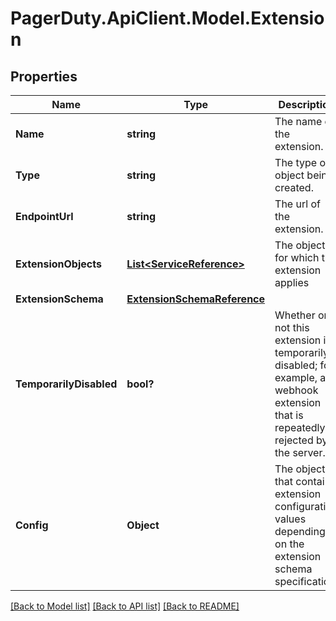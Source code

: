 # PagerDuty.ApiClient.Model.Extension
## Properties

Name | Type | Description | Notes
------------ | ------------- | ------------- | -------------
**Name** | **string** | The name of the extension. | 
**Type** | **string** | The type of object being created. | [optional] [default to TypeEnum.Extension]
**EndpointUrl** | **string** | The url of the extension. | [optional] 
**ExtensionObjects** | [**List&lt;ServiceReference&gt;**](ServiceReference.md) | The objects for which the extension applies | 
**ExtensionSchema** | [**ExtensionSchemaReference**](ExtensionSchemaReference.md) |  | 
**TemporarilyDisabled** | **bool?** | Whether or not this extension is temporarily disabled; for example, a webhook extension that is repeatedly rejected by the server. | [optional] [default to false]
**Config** | **Object** | The object that contains extension configuration values depending on the extension schema specification. | [optional] 

[[Back to Model list]](../README.md#documentation-for-models) [[Back to API list]](../README.md#documentation-for-api-endpoints) [[Back to README]](../README.md)

